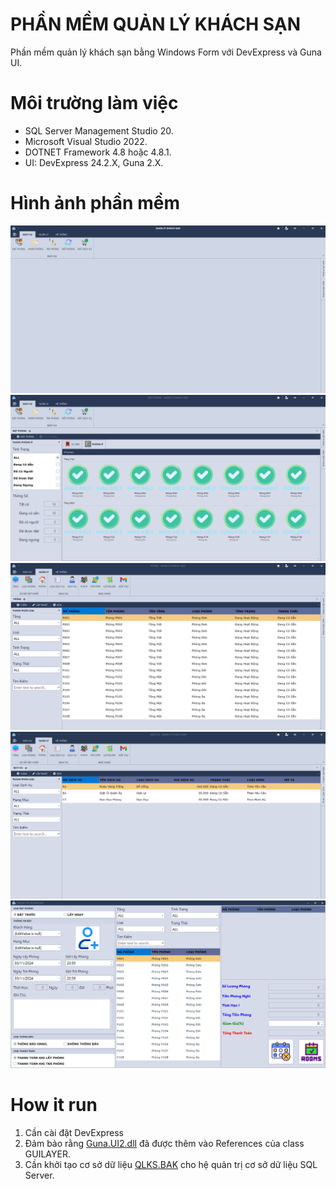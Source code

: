 # PHẦN MỀM QUẢN LÝ KHÁCH SẠN 

Phần mềm quản lý khách sạn bằng Windows Form với DevExpress và Guna UI.


# Môi trường làm việc

* SQL Server Management Studio 20.
* Microsoft Visual Studio 2022.
* DOTNET Framework 4.8 hoặc 4.8.1.
* UI: DevExpress 24.2.X, Guna 2.X.

# Hình ảnh phần mềm

![](/Data/IMG/QLKS1.png)
![](/Data/IMG/QLKS2.png)
![](/Data/IMG/QLKS3.png)
![](/Data/IMG/QLKS4.png)
![](/Data/IMG/QLKS5.png)

# How it run

1. Cần cài đặt DevExpress
2. Đảm bảo rằng [Guna.UI2.dll](/Data/UI/Guna.UI2.dll) đã được thêm vào References của class GUILAYER.
3. Cần khởi tạo cơ sở dữ liệu [QLKS.BAK](/Data/DB/QLKS.BAK) cho hệ quản trị cơ sở dữ liệu SQL Server.
